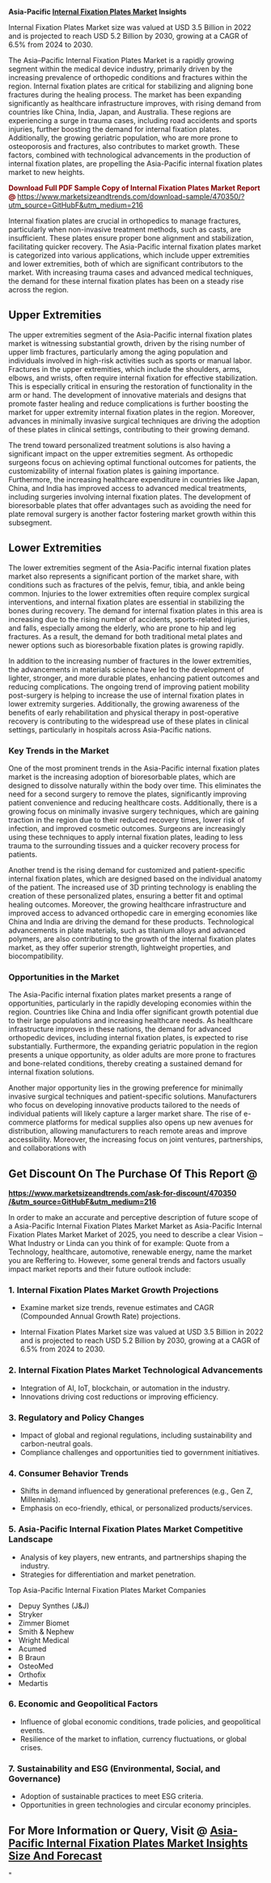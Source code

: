<p><strong>Asia-Pacific&nbsp;<a href=""https://www.marketsizeandtrends.com/download-sample/470350/&amp;utm_source=GitHubF&amp;utm_medium=216"">Internal Fixation Plates Market</a> Insights</strong></p><p>Internal Fixation Plates Market size was valued at USD 3.5 Billion in 2022 and is projected to reach USD 5.2 Billion by 2030, growing at a CAGR of 6.5% from 2024 to 2030.</p><p><p>The Asia–Pacific Internal Fixation Plates Market is a rapidly growing segment within the medical device industry, primarily driven by the increasing prevalence of orthopedic conditions and fractures within the region. Internal fixation plates are critical for stabilizing and aligning bone fractures during the healing process. The market has been expanding significantly as healthcare infrastructure improves, with rising demand from countries like China, India, Japan, and Australia. These regions are experiencing a surge in trauma cases, including road accidents and sports injuries, further boosting the demand for internal fixation plates. Additionally, the growing geriatric population, who are more prone to osteoporosis and fractures, also contributes to market growth. These factors, combined with technological advancements in the production of internal fixation plates, are propelling the Asia-Pacific internal fixation plates market to new heights. <p><strong><span style="color: #800000;">Download Full PDF Sample Copy of Internal Fixation Plates Market Report @</span>&nbsp;</strong><a href="https://www.marketsizeandtrends.com/download-sample/470350/?utm_source=GitHubF&amp;utm_medium=216" target="_blank">https://www.marketsizeandtrends.com/download-sample/470350/?utm_source=GitHubF&amp;utm_medium=216</a></p></p><p>Internal fixation plates are crucial in orthopedics to manage fractures, particularly when non-invasive treatment methods, such as casts, are insufficient. These plates ensure proper bone alignment and stabilization, facilitating quicker recovery. The Asia-Pacific internal fixation plates market is categorized into various applications, which include upper extremities and lower extremities, both of which are significant contributors to the market. With increasing trauma cases and advanced medical techniques, the demand for these internal fixation plates has been on a steady rise across the region.</p><h2>Upper Extremities</h2><p>The upper extremities segment of the Asia-Pacific internal fixation plates market is witnessing substantial growth, driven by the rising number of upper limb fractures, particularly among the aging population and individuals involved in high-risk activities such as sports or manual labor. Fractures in the upper extremities, which include the shoulders, arms, elbows, and wrists, often require internal fixation for effective stabilization. This is especially critical in ensuring the restoration of functionality in the arm or hand. The development of innovative materials and designs that promote faster healing and reduce complications is further boosting the market for upper extremity internal fixation plates in the region. Moreover, advances in minimally invasive surgical techniques are driving the adoption of these plates in clinical settings, contributing to their growing demand.</p><p>The trend toward personalized treatment solutions is also having a significant impact on the upper extremities segment. As orthopedic surgeons focus on achieving optimal functional outcomes for patients, the customizability of internal fixation plates is gaining importance. Furthermore, the increasing healthcare expenditure in countries like Japan, China, and India has improved access to advanced medical treatments, including surgeries involving internal fixation plates. The development of bioresorbable plates that offer advantages such as avoiding the need for plate removal surgery is another factor fostering market growth within this subsegment.</p><h2>Lower Extremities</h2><p>The lower extremities segment of the Asia-Pacific internal fixation plates market also represents a significant portion of the market share, with conditions such as fractures of the pelvis, femur, tibia, and ankle being common. Injuries to the lower extremities often require complex surgical interventions, and internal fixation plates are essential in stabilizing the bones during recovery. The demand for internal fixation plates in this area is increasing due to the rising number of accidents, sports-related injuries, and falls, especially among the elderly, who are prone to hip and leg fractures. As a result, the demand for both traditional metal plates and newer options such as bioresorbable fixation plates is growing rapidly.</p><p>In addition to the increasing number of fractures in the lower extremities, the advancements in materials science have led to the development of lighter, stronger, and more durable plates, enhancing patient outcomes and reducing complications. The ongoing trend of improving patient mobility post-surgery is helping to increase the use of internal fixation plates in lower extremity surgeries. Additionally, the growing awareness of the benefits of early rehabilitation and physical therapy in post-operative recovery is contributing to the widespread use of these plates in clinical settings, particularly in hospitals across Asia-Pacific nations.</p><h3>Key Trends in the Market</h3><p>One of the most prominent trends in the Asia-Pacific internal fixation plates market is the increasing adoption of bioresorbable plates, which are designed to dissolve naturally within the body over time. This eliminates the need for a second surgery to remove the plates, significantly improving patient convenience and reducing healthcare costs. Additionally, there is a growing focus on minimally invasive surgery techniques, which are gaining traction in the region due to their reduced recovery times, lower risk of infection, and improved cosmetic outcomes. Surgeons are increasingly using these techniques to apply internal fixation plates, leading to less trauma to the surrounding tissues and a quicker recovery process for patients.</p><p>Another trend is the rising demand for customized and patient-specific internal fixation plates, which are designed based on the individual anatomy of the patient. The increased use of 3D printing technology is enabling the creation of these personalized plates, ensuring a better fit and optimal healing outcomes. Moreover, the growing healthcare infrastructure and improved access to advanced orthopedic care in emerging economies like China and India are driving the demand for these products. Technological advancements in plate materials, such as titanium alloys and advanced polymers, are also contributing to the growth of the internal fixation plates market, as they offer superior strength, lightweight properties, and biocompatibility.</p><h3>Opportunities in the Market</h3><p>The Asia-Pacific internal fixation plates market presents a range of opportunities, particularly in the rapidly developing economies within the region. Countries like China and India offer significant growth potential due to their large populations and increasing healthcare needs. As healthcare infrastructure improves in these nations, the demand for advanced orthopedic devices, including internal fixation plates, is expected to rise substantially. Furthermore, the expanding geriatric population in the region presents a unique opportunity, as older adults are more prone to fractures and bone-related conditions, thereby creating a sustained demand for internal fixation solutions.</p><p>Another major opportunity lies in the growing preference for minimally invasive surgical techniques and patient-specific solutions. Manufacturers who focus on developing innovative products tailored to the needs of individual patients will likely capture a larger market share. The rise of e-commerce platforms for medical supplies also opens up new avenues for distribution, allowing manufacturers to reach remote areas and improve accessibility. Moreover, the increasing focus on joint ventures, partnerships, and collaborations with</p><h2><strong>Get Discount On The Purchase Of This Report @&nbsp;</strong></h2><p><strong><a href=""https://www.marketsizeandtrends.com/ask-for-discount/470350/&amp;utm_source=GitHubF&amp;utm_medium=216"" target=""_blank"">https://www.marketsizeandtrends.com/ask-for-discount/470350<br />/&amp;utm_source=GitHubF&amp;utm_medium=216</a></strong></p><p>In order to make an accurate and perceptive description of future scope of a Asia-Pacific&nbsp;Internal Fixation Plates Market Market as Asia-Pacific&nbsp;Internal Fixation Plates Market Market of 2025, you need to describe a clear Vision &ndash; What Industry or Linda can you think of for example: Quote from a Technology, healthcare, automotive, renewable energy, name the market you are Reffering to. However, some general trends and factors usually impact market reports and their future outlook include:</p><h3>1.&nbsp;<strong>Internal Fixation Plates Market Growth Projections</strong></h3><ul><li>Examine market size trends, revenue estimates and CAGR (Compounded Annual Growth Rate) projections.</li><li><p>Internal Fixation Plates Market size was valued at USD 3.5 Billion in 2022 and is projected to reach USD 5.2 Billion by 2030, growing at a CAGR of 6.5% from 2024 to 2030.</p></li></ul><h3>2.&nbsp;<strong>Internal Fixation Plates Market Technological Advancements</strong></h3><ul><li>Integration of AI, IoT, blockchain, or automation in the industry.</li><li>Innovations driving cost reductions or improving efficiency.</li></ul><h3>3.&nbsp;<strong>Regulatory and Policy Changes</strong></h3><ul><li>Impact of global and regional regulations, including sustainability and carbon-neutral goals.</li><li>Compliance challenges and opportunities tied to government initiatives.</li></ul><h3>4.&nbsp;<strong>Consumer Behavior Trends</strong></h3><ul><li>Shifts in demand influenced by generational preferences (e.g., Gen Z, Millennials).</li><li>Emphasis on eco-friendly, ethical, or personalized products/services.</li></ul><h3>5.&nbsp;<strong>Asia-Pacific Internal Fixation Plates Market Competitive Landscape</strong></h3><ul><li>Analysis of key players, new entrants, and partnerships shaping the industry.</li><li>Strategies for differentiation and market penetration.</li></ul><p data-pm-slice=""1 1 []"">Top Asia-Pacific Internal Fixation Plates Market Companies</p><div data-test-id=""""><p><li>Depuy Synthes (J&J)</li><li> Stryker</li><li> Zimmer Biomet</li><li> Smith & Nephew</li><li> Wright Medical</li><li> Acumed</li><li> B Braun</li><li> OsteoMed</li><li> Orthofix</li><li> Medartis</li></p></div><h3>6.&nbsp;<strong>Economic and Geopolitical Factors</strong></h3><ul><li>Influence of global economic conditions, trade policies, and geopolitical events.</li><li>Resilience of the market to inflation, currency fluctuations, or global crises.</li></ul><h3>7.&nbsp;<strong>Sustainability and ESG (Environmental, Social, and Governance)</strong></h3><ul><li>Adoption of sustainable practices to meet ESG criteria.</li><li>Opportunities in green technologies and circular economy principles.</li></ul><h2><strong>For More Information or Query, Visit @&nbsp;</strong><a href=""https://www.verifiedmarketreports.com/product/internal-fixation-plates-market/"" target=""_blank"">Asia-Pacific Internal Fixation Plates Market Insights Size And Forecast</a></h2>"
